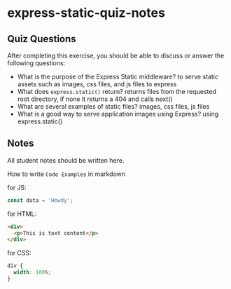 # express-static-quiz-notes

## Quiz Questions

After completing this exercise, you should be able to discuss or answer the following questions:

- What is the purpose of the Express Static middleware?
  to serve static assets such as images, css files, and js files to express
- What does `express.static()` return?
  returns files from the requested root directory, if none it returns a 404 and calls next()
- What are several examples of static files?
  images, css files, js files
- What is a good way to serve application images using Express?
  using express.static()

## Notes

All student notes should be written here.

How to write `Code Examples` in markdown

for JS:

```javascript
const data = 'Howdy';
```

for HTML:

```html
<div>
  <p>This is text content</p>
</div>
```

for CSS:

```css
div {
  width: 100%;
}
```
